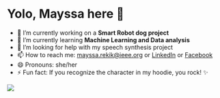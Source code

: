 # Yolo, Mayssa here 👋

<!--

-  👯 I’m looking to collaborate on 
- 💬 Ask me about **Speech recognition**
- ![Views](https://komarev.com/ghpvc/?username=iammayssa)
link for stats : https://github-readme-stats.vercel.app/api?username=iammayssa&&show_icons=true&title_color=ffffff&icon_color=bb2acf&text_color=daf7dc&bg_color=151515
-->

-  🔭 I’m currently working on a **Smart Robot dog project**
- 🌱 I’m currently learning **Machine Learning and Data analysis**
- 🤔 I’m looking for help with my speech synthesis project
- 📫 How to reach me: mayssa.rekik@ieee.org or [LinkedIn](https://www.linkedin.com/in/mayssa-r-933a3bb6/) or [Facebook](https://www.facebook.com/rekik.mayssa.7)
- 😄 Pronouns: she/her
- ⚡ Fun fact: If you recognize the character in my hoodie, you rock! ✨

<img src="https://github-readme-stats.vercel.app/api?username=iammayssa&&show_icons=true&title_color=ffffff&icon_color=F5F773&text_color=daf7dc&bg_color=151515">
